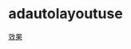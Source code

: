 # adautolayoutuse
[效果](https://github.com/lwiosbystep/adautolayoutuse/blob/master/%E8%87%AA%E5%8A%A8%E5%B8%83%E5%B1%80%E5%8A%A0%E6%8B%89%E4%BC%B8.gif)
